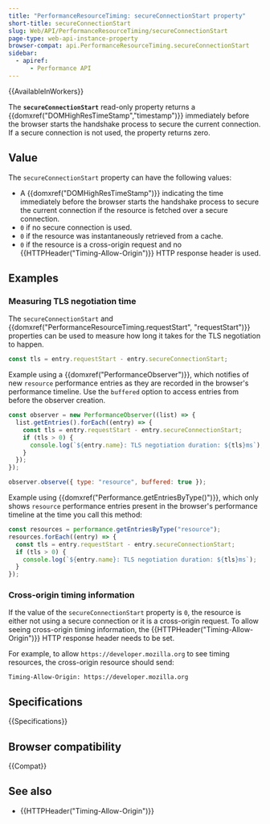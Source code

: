 ```yaml
---
title: "PerformanceResourceTiming: secureConnectionStart property"
short-title: secureConnectionStart
slug: Web/API/PerformanceResourceTiming/secureConnectionStart
page-type: web-api-instance-property
browser-compat: api.PerformanceResourceTiming.secureConnectionStart
sidebar:
  - apiref:
      - Performance API
---
```


{{AvailableInWorkers}}

The **`secureConnectionStart`** read-only property returns a {{domxref("DOMHighResTimeStamp","timestamp")}} immediately before the browser starts the handshake process to secure the current connection. If a secure connection is not used, the property returns zero.

## Value

The `secureConnectionStart` property can have the following values:

- A {{domxref("DOMHighResTimeStamp")}} indicating the time immediately before the browser starts the handshake process to secure the current connection if the resource is fetched over a secure connection.
- `0` if no secure connection is used.
- `0` if the resource was instantaneously retrieved from a cache.
- `0` if the resource is a cross-origin request and no {{HTTPHeader("Timing-Allow-Origin")}} HTTP response header is used.

## Examples

### Measuring TLS negotiation time

The `secureConnectionStart` and {{domxref("PerformanceResourceTiming.requestStart", "requestStart")}} properties can be used to measure how long it takes for the TLS negotiation to happen.

```js
const tls = entry.requestStart - entry.secureConnectionStart;
```

Example using a {{domxref("PerformanceObserver")}}, which notifies of new `resource` performance entries as they are recorded in the browser's performance timeline. Use the `buffered` option to access entries from before the observer creation.

```js
const observer = new PerformanceObserver((list) => {
  list.getEntries().forEach((entry) => {
    const tls = entry.requestStart - entry.secureConnectionStart;
    if (tls > 0) {
      console.log(`${entry.name}: TLS negotiation duration: ${tls}ms`);
    }
  });
});

observer.observe({ type: "resource", buffered: true });
```

Example using {{domxref("Performance.getEntriesByType()")}}, which only shows `resource` performance entries present in the browser's performance timeline at the time you call this method:

```js
const resources = performance.getEntriesByType("resource");
resources.forEach((entry) => {
  const tls = entry.requestStart - entry.secureConnectionStart;
  if (tls > 0) {
    console.log(`${entry.name}: TLS negotiation duration: ${tls}ms`);
  }
});
```

### Cross-origin timing information

If the value of the `secureConnectionStart` property is `0`, the resource is either not using a secure connection or it is a cross-origin request. To allow seeing cross-origin timing information, the {{HTTPHeader("Timing-Allow-Origin")}} HTTP response header needs to be set.

For example, to allow `https://developer.mozilla.org` to see timing resources, the cross-origin resource should send:

```http
Timing-Allow-Origin: https://developer.mozilla.org
```

## Specifications

{{Specifications}}

## Browser compatibility

{{Compat}}

## See also

- {{HTTPHeader("Timing-Allow-Origin")}}
